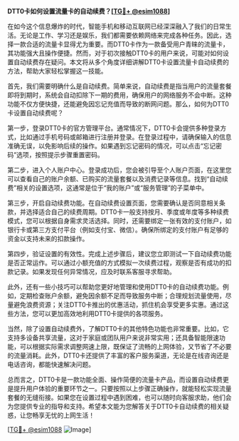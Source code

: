 **DTT0卡如何设置流量卡的自动续费？[[TG💪+ @esim1088](https://t.me/s/esim1088)]**

在如今这个信息爆炸的时代，智能手机和移动互联网已经深深融入了我们的日常生活。无论是工作、学习还是娱乐，我们都需要依赖网络来完成各种任务。因此，选择一款合适的流量卡显得尤为重要。而DTT0卡作为一款备受用户青睐的流量卡，其功能强大且操作便捷。然而，对于初次接触DTT0卡的用户来说，可能对如何设置自动续费存在疑问。本文将从多个角度详细讲解DTT0卡设置流量卡自动续费的方法，帮助大家轻松掌握这一技能。

首先，我们需要明确什么是自动续费。简单来说，自动续费是指当用户的流量套餐即将到期时，系统会自动扣除下一期的费用，确保用户的网络服务不会中断。这种功能不仅方便快捷，还能避免因忘记充值而导致的断网问题。那么，如何为DTT0卡设置自动续费呢？

第一步，登录DTT0卡的官方管理平台。通常情况下，DTT0卡会提供多种登录方式，比如通过手机号码或邮箱进行注册并登录。在登录过程中，请确保输入的信息准确无误，以免影响后续的操作。如果遇到忘记密码的情况，可以点击“忘记密码”选项，按照提示步骤重置密码。

第二步，进入个人账户中心。登录成功后，您会被引导至个人账户页面，在这里您可以查看自己的账户余额、已购买的流量套餐以及消费记录等信息。找到“自动续费”相关的设置选项，这通常是位于“我的账户”或“服务管理”的子菜单中。

第三步，开启自动续费功能。在自动续费设置页面，您需要确认是否同意相关条款，并选择适合自己的续费周期。DTT0卡一般支持按月、季度或年度等多种续费模式，您可以根据自身需求灵活选择。同时，还需要绑定一张有效的支付账户，如银行卡或第三方支付平台（例如支付宝、微信）。确保所绑定的支付账户有足够的资金以支持未来的扣款操作。

第四步，验证设置的有效性。完成上述步骤后，建议您立即测试一下自动续费功能是否正常运作。可以通过小额充值的方式模拟一次续费过程，观察是否有成功的扣款记录。如果发现任何异常情况，应及时联系客服寻求帮助。

此外，还有一些小技巧可以帮助您更好地管理和使用DTT0卡的自动续费功能。例如，定期检查账户余额，避免因余额不足而导致服务中断；合理规划流量使用，尽量避免浪费资源；关注DTT0卡推出的优惠活动，抓住机会享受更多实惠。通过这些方法，您可以更加高效地利用DTT0卡提供的各项服务。

当然，除了设置自动续费外，了解DTT0卡的其他特色功能也非常重要。比如，它支持多设备共享流量，这对于家庭或团队用户来说非常实用；还具备智能限速功能，可以根据实际需求调整网速上限，既保证了流畅的上网体验，又节省了不必要的流量消耗。此外，DTT0卡还提供了丰富的客户服务渠道，无论是在线咨询还是电话咨询，都能快速解决问题。

总而言之，DTT0卡是一款功能全面、操作简便的流量卡产品，而设置自动续费更是提升用户体验的重要环节之一。只要按照以上步骤正确操作，就能轻松实现流量套餐的无缝衔接。如果您在设置过程中遇到困难，也可以随时向客服求助，他们会为您提供专业的指导和支持。希望本文能为您解答关于DTT0卡自动续费的相关疑惑，让您畅享无忧的上网生活！

[[TG💪+ @esim1088](https://t.me/s/esim1088) ![Image](https://i.postimg.cc/4NQfJmqS/Snipaste-2025-05-13-00-14-12.png)]